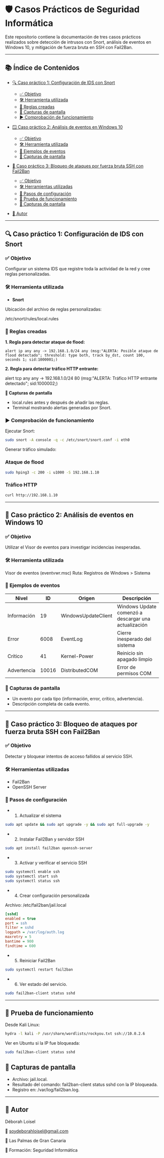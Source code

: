 # 🛡️ Casos Prácticos de Seguridad Informática

Este repositorio contiene la documentación de tres casos prácticos realizados sobre detección de intrusos con Snort, análisis de eventos en Windows 10, y mitigación de fuerza bruta en SSH con Fail2Ban.

---

## 📚 Índice de Contenidos

- [🔍 Caso práctico 1: Configuración de IDS con Snort](#-caso-práctico-1-configuración-de-ids-con-snort)
  - [✅ Objetivo](#-objetivo)
  - [🛠 Herramienta utilizada](#-herramienta-utilizada)
  - [🔧 Reglas creadas](#-reglas-creadas)
  - [📸 Capturas de pantalla](#-capturas-de-pantalla)
  - [▶️ Comprobación de funcionamiento](#-comprobación-de-funcionamiento)

- [🪟 Caso práctico 2: Análisis de eventos en Windows 10](#-caso-práctico-2-análisis-de-eventos-en-windows-10)
  - [✅ Objetivo](#-objetivo-1)
  - [🛠 Herramienta utilizada](#-herramienta-utilizada-1)
  - [🔎 Ejemplos de eventos](#-ejemplos-de-eventos)
  - [📸 Capturas de pantalla](#-capturas-de-pantalla-1)

- [🔐 Caso práctico 3: Bloqueo de ataques por fuerza bruta SSH con Fail2Ban](#-caso-práctico-3-bloqueo-de-ataques-por-fuerza-bruta-ssh-con-fail2ban)
  - [✅ Objetivo](#-objetivo-2)
  - [🛠 Herramientas utilizadas](#-herramientas-utilizadas)
  - [🔧 Pasos de configuración](#-pasos-de-configuración)
  - [🧪 Prueba de funcionamiento](#-prueba-de-funcionamiento)
  - [📸 Capturas de pantalla](#-capturas-de-pantalla-2)

- [🧾 Autor](#-autor)

---

## 🔍 Caso práctico 1: Configuración de IDS con Snort

### ✅ Objetivo

Configurar un sistema IDS que registre toda la actividad de la red y cree reglas personalizadas.

### 🛠 Herramienta utilizada
- **Snort**

Ubicación del archivo de reglas personalizadas:

/etc/snort/rules/local.rules

### 🔧 Reglas creadas

**1. Regla para detectar ataque de flood:**

```snort
alert ip any any -> 192.168.1.0/24 any (msg:"ALERTA: Posible ataque de flood detectado"; threshold: type both, track by_dst, count 100, seconds 1; sid:1000001;)
```

**2. Regla para detectar tráfico HTTP entrante:**

alert tcp any any -> 192.168.1.0/24 80 (msg:"ALERTA: Tráfico HTTP entrante detectado"; sid:1000002;)

**📸 Capturas de pantalla**
- local.rules antes y después de añadir las reglas.
- Terminal mostrando alertas generadas por Snort.

### ▶️ Comprobación de funcionamiento

Ejecutar Snort:

```bash
sudo snort -A console -q -c /etc/snort/snort.conf -i eth0
```

Generar tráfico simulado:

### Ataque de flood

```bash
sudo hping3 -c 200 -i u1000 -S 192.168.1.10
```

### Tráfico HTTP

```bash
curl http://192.168.1.10
```

---

## 📌 Caso práctico 2: Análisis de eventos en Windows 10 ##

### ✅ Objetivo
Utilizar el Visor de eventos para investigar incidencias inesperadas.

### 🛠 Herramienta utilizada
Visor de eventos (eventvwr.msc)
Ruta: Registros de Windows > Sistema

### 🔎 Ejemplos de eventos
| Nivel       | ID    | Origen              | Descripción                                          |
| ----------- | ----- | ------------------- | ---------------------------------------------------- |
| Información | 19    | WindowsUpdateClient | Windows Update comenzó a descargar una actualización |
| Error       | 6008  | EventLog            | Cierre inesperado del sistema                        |
| Crítico     | 41    | Kernel-Power        | Reinicio sin apagado limpio                          |
| Advertencia | 10016 | DistributedCOM      | Error de permisos COM                                |


### 📸 Capturas de pantalla

- Un evento por cada tipo (información, error, crítico, advertencia).
- Descripción completa de cada evento.

---

## 📌 Caso práctico 3: Bloqueo de ataques por fuerza bruta SSH con Fail2Ban ##

### ✅ Objetivo
Detectar y bloquear intentos de acceso fallidos al servicio SSH.

### 🛠 Herramientas utilizadas
- Fail2Ban
- OpenSSH Server

### 🔧 Pasos de configuración

- 1. Actualizar el sistema

```bash
sudo apt update && sudo apt upgrade -y && sudo apt full-upgrade -y
```

- 2. Instalar Fail2Ban y servidor SSH

```bash
sudo apt install fail2ban openssh-server
```

- 3. Activar y verificar el servicio SSH

```bash
sudo systemctl enable ssh
sudo systemctl start ssh
sudo systemctl status ssh
```

- 4. Crear configuración personalizada

Archivo: 
  /etc/fail2ban/jail.local

```ini
[sshd]
enabled = true
port = ssh
filter = sshd
logpath = /var/log/auth.log
maxretry = 5
bantime = 900
findtime = 600
```

- 5. Reiniciar Fail2Ban
   
```bash
sudo systemctl restart fail2ban
```

- 6. Ver estado del servicio.

```bash
sudo fail2ban-client status sshd
```

---

## 🧪 Prueba de funcionamiento

Desde Kali Linux:

```bash
hydra -l kali -P /usr/share/wordlists/rockyou.txt ssh://10.0.2.6
```

Ver en Ubuntu si la IP fue bloqueada:

```bash
sudo fail2ban-client status sshd
```

## 📸 Capturas de pantalla

- Archivo: jail.local.
- Resultado del comando: fail2ban-client status sshd con la IP bloqueada.
- Registro en: /var/log/fail2ban.log.

---

## 🧾 Autor

Déborah Loisel

📧 soydeborahloisel@gmail.com

📍 Las Palmas de Gran Canaria

🔐 Formación: Seguridad Informática
